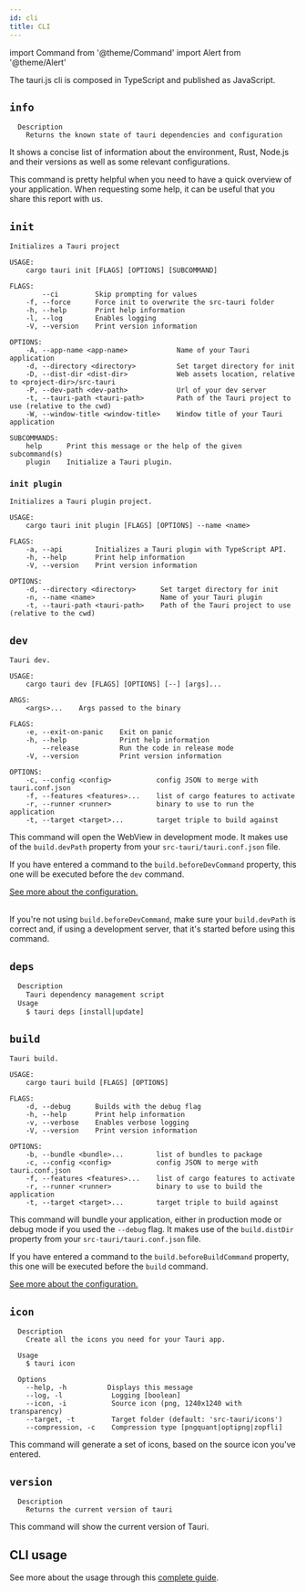 ```yaml
---
id: cli
title: CLI
---
```


import Command from '@theme/Command'
import Alert from '@theme/Alert'


The tauri.js cli is composed in TypeScript and published as JavaScript. 

## `info`

<Command name="info" />

```
  Description
    Returns the known state of tauri dependencies and configuration
```

It shows a concise list of information about the environment, Rust, Node.js and their versions as well as some relevant configurations.

<Alert title="Note" icon="info-alt">
This command is pretty helpful when you need to have a quick overview of your application. When requesting some help, it can be useful that you share this report with us.
</Alert>

## `init`

<Command name="init" />

```
Initializes a Tauri project

USAGE:
    cargo tauri init [FLAGS] [OPTIONS] [SUBCOMMAND]

FLAGS:
        --ci         Skip prompting for values
    -f, --force      Force init to overwrite the src-tauri folder
    -h, --help       Print help information
    -l, --log        Enables logging
    -V, --version    Print version information

OPTIONS:
    -A, --app-name <app-name>            Name of your Tauri application
    -d, --directory <directory>          Set target directory for init
    -D, --dist-dir <dist-dir>            Web assets location, relative to <project-dir>/src-tauri
    -P, --dev-path <dev-path>            Url of your dev server
    -t, --tauri-path <tauri-path>        Path of the Tauri project to use (relative to the cwd)
    -W, --window-title <window-title>    Window title of your Tauri application

SUBCOMMANDS:
    help      Print this message or the help of the given subcommand(s)
    plugin    Initialize a Tauri plugin.
```

### `init plugin`

<Command name="init plugin" />

```
Initializes a Tauri plugin project.

USAGE:
    cargo tauri init plugin [FLAGS] [OPTIONS] --name <name>

FLAGS:
    -a, --api        Initializes a Tauri plugin with TypeScript API.
    -h, --help       Print help information
    -V, --version    Print version information

OPTIONS:
    -d, --directory <directory>      Set target directory for init
    -n, --name <name>                Name of your Tauri plugin
    -t, --tauri-path <tauri-path>    Path of the Tauri project to use (relative to the cwd)
```

## `dev`

<Command name="dev" />

```
Tauri dev.

USAGE:
    cargo tauri dev [FLAGS] [OPTIONS] [--] [args]...

ARGS:
    <args>...    Args passed to the binary

FLAGS:
    -e, --exit-on-panic    Exit on panic
    -h, --help             Print help information
        --release          Run the code in release mode
    -V, --version          Print version information

OPTIONS:
    -c, --config <config>           config JSON to merge with tauri.conf.json
    -f, --features <features>...    list of cargo features to activate
    -r, --runner <runner>           binary to use to run the application
    -t, --target <target>...        target triple to build against
```

This command will open the WebView in development mode. It makes use of the `build.devPath` property from your `src-tauri/tauri.conf.json` file.

If you have entered a command to the `build.beforeDevCommand` property, this one will be executed before the `dev` command.

<a href="/docs/api/config#build">See more about the configuration.</a><br/><br/>

<Alert title="Troubleshooting" type="warning" icon="alert">

If you're not using `build.beforeDevCommand`, make sure your `build.devPath` is correct and, if using a development server, that it's started before using this command.
</Alert>

## `deps`

<Command name="deps update" />

```sh
  Description
    Tauri dependency management script
  Usage
    $ tauri deps [install|update]
```


## `build`

<Command name="build" />

```
Tauri build.

USAGE:
    cargo tauri build [FLAGS] [OPTIONS]

FLAGS:
    -d, --debug      Builds with the debug flag
    -h, --help       Print help information
    -v, --verbose    Enables verbose logging
    -V, --version    Print version information

OPTIONS:
    -b, --bundle <bundle>...        list of bundles to package
    -c, --config <config>           config JSON to merge with tauri.conf.json
    -f, --features <features>...    list of cargo features to activate
    -r, --runner <runner>           binary to use to build the application
    -t, --target <target>...        target triple to build against
```

This command will bundle your application, either in production mode or debug mode if you used the `--debug` flag. It makes use of the `build.distDir` property from your `src-tauri/tauri.conf.json` file.

If you have entered a command to the `build.beforeBuildCommand` property, this one will be executed before the `build` command.

<a href="/docs/api/config#build">See more about the configuration.</a>

## `icon`

<Command name="icon" />

```
  Description
    Create all the icons you need for your Tauri app.

  Usage
    $ tauri icon

  Options
    --help, -h          Displays this message
    --log, -l            Logging [boolean]
    --icon, -i           Source icon (png, 1240x1240 with transparency)
    --target, -t         Target folder (default: 'src-tauri/icons')
    --compression, -c    Compression type [pngquant|optipng|zopfli]
```

This command will generate a set of icons, based on the source icon you've entered.

## `version`

<Command name="--version" />

```
  Description
    Returns the current version of tauri
```

This command will show the current version of Tauri.

## CLI usage

See more about the usage through this [complete guide](/docs/usage/development/integration).
